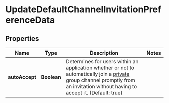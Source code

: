

# UpdateDefaultChannelInvitationPreferenceData


## Properties

| Name | Type | Description | Notes |
|------------ | ------------- | ------------- | -------------|
|**autoAccept** | **Boolean** | Determines for users within an application whether or not to automatically join a [private](/docs/chat/v3/platform-api/guides/group-channel#-3-private-vs-public) group channel promptly from an invitation without having to accept it. (Default: true) |  |



